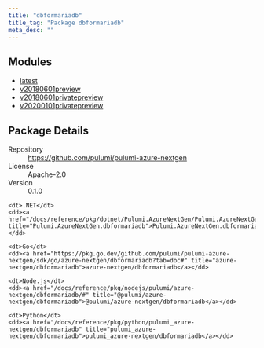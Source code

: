 ```yaml
---
title: "dbformariadb"
title_tag: "Package dbformariadb"
meta_desc: ""
---
```


<!-- WARNING: this file was generated by Pulumi Docs Generator. -->
<!-- Do not edit by hand unless you're certain you know what you are doing! -->



<h2 id="modules">Modules</h2>
<ul class="api">
    <li><a href="latest/" title="latest"><span class="symbol module"></span>latest</a></li>
    <li><a href="v20180601preview/" title="v20180601preview"><span class="symbol module"></span>v20180601preview</a></li>
    <li><a href="v20180601privatepreview/" title="v20180601privatepreview"><span class="symbol module"></span>v20180601privatepreview</a></li>
    <li><a href="v20200101privatepreview/" title="v20200101privatepreview"><span class="symbol module"></span>v20200101privatepreview</a></li>
</ul>

<h2 id="package-details">Package Details</h2>
<dl class="package-details">
	<dt>Repository</dt>
	<dd><a href="https://github.com/pulumi/pulumi-azure-nextgen">https://github.com/pulumi/pulumi-azure-nextgen</a></dd>
	<dt>License</dt>
	<dd>Apache-2.0</dd>
	<dt>Version</dt>
	<dd>0.1.0</dd>
</dl>



<dl class="tabular">

    <dt>.NET</dt>
    <dd><a href="/docs/reference/pkg/dotnet/Pulumi.AzureNextGen/Pulumi.AzureNextGen.dbformariadb.html" title="Pulumi.AzureNextGen.dbformariadb">Pulumi.AzureNextGen.dbformariadb</a></dd>

    <dt>Go</dt>
    <dd><a href="https://pkg.go.dev/github.com/pulumi/pulumi-azure-nextgen/sdk/go/azure-nextgen/dbformariadb?tab=doc#" title="azure-nextgen/dbformariadb">azure-nextgen/dbformariadb</a></dd>

    <dt>Node.js</dt>
    <dd><a href="/docs/reference/pkg/nodejs/pulumi/azure-nextgen/dbformariadb/#" title="@pulumi/azure-nextgen/dbformariadb">@pulumi/azure-nextgen/dbformariadb</a></dd>

    <dt>Python</dt>
    <dd><a href="/docs/reference/pkg/python/pulumi_azure-nextgen/dbformariadb" title="pulumi_azure-nextgen/dbformariadb">pulumi_azure-nextgen/dbformariadb</a></dd>

</dl>

